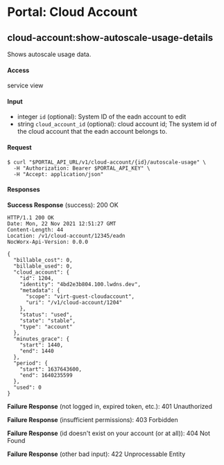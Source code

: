 # Portal: Cloud Account

## cloud-account:show-autoscale-usage-details
Shows autoscale usage data.

#### Access
service view

#### Input
- integer `id` (optional): System ID of the eadn account to edit
- string `cloud_account_id` (optional): cloud account id; The system id of the cloud account that the eadn account belongs to.

#### Request
```
$ curl "$PORTAL_API_URL/v1/cloud-account/{id}/autoscale-usage" \
  -H "Authorization: Bearer $PORTAL_API_KEY" \
  -H "Accept: application/json"
```

#### Responses
**Success Response** (success): 200 OK
```
HTTP/1.1 200 OK
Date: Mon, 22 Nov 2021 12:51:27 GMT
Content-Length: 44
Location: /v1/cloud-account/12345/eadn
NocWorx-Api-Version: 0.0.0

{
  "billable_cost": 0,
  "billable_used": 0,
  "cloud_account": {
    "id": 1204,
    "identity": "4bd2e3b804.100.lwdns.dev",
    "metadata": {
      "scope": "virt-guest-cloudaccount",
      "uri": "/v1/cloud-account/1204"
    },
    "status": "used",
    "state": "stable",
    "type": "account"
  },
  "minutes_grace": {
    "start": 1440,
    "end": 1440
  },
  "period": {
    "start": 1637643600,
    "end": 1640235599
  },
  "used": 0
}
```

**Failure Response** (not logged in, expired token, etc.): 401 Unauthorized

**Failure Response** (insufficient permissions): 403 Forbidden

**Failure Response** (id doesn't exist on your account (or at all)): 404 Not Found

**Failure Response** (other bad input): 422 Unprocessable Entity
